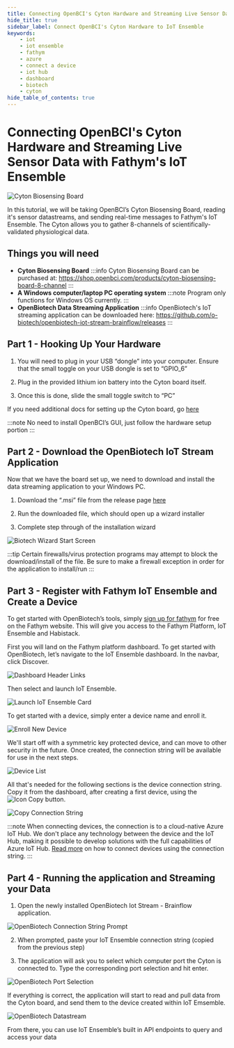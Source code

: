 ```yaml
---
title: Connecting OpenBCI's Cyton Hardware and Streaming Live Sensor Data with IoT Ensemble
hide_title: true
sidebar_label: Connect OpenBCI's Cyton Hardware to IoT Ensemble
keywords:
    - iot
    - iot ensemble
    - fathym
    - azure
    - connect a device
    - iot hub
    - dashboard
    - biotech
    - cyton
hide_table_of_contents: true
---
```


# Connecting OpenBCI's Cyton Hardware and Streaming Live Sensor Data with Fathym's IoT Ensemble

![Cyton Biosensing Board](https://www.fathym.com/iot/img/cyton_biosensing_board.png)

In this tutorial, we will be taking OpenBCI’s Cyton Biosensing Board, reading it's sensor datastreams, and sending real-time messages to Fathym's IoT Ensemble. The Cyton allows you to gather 8-channels of scientifically-validated physiological data.

## Things you will need

- **Cyton Biosensing Board** 
:::info
Cyton Biosensing Board can be purchased at: https://shop.openbci.com/products/cyton-biosensing-board-8-channel
:::
- **A Windows computer/laptop PC operating system**
:::note
Program only functions for Windows OS currently. 
:::
- **OpenBiotech Data Streaming Application**
:::info
OpenBiotech's IoT streaming application can be downloaded here: https://github.com/o-biotech/openbiotech-iot-stream-brainflow/releases
:::

## Part 1 - Hooking Up Your Hardware
1. You will need to plug in your USB “dongle” into your computer. Ensure that the small toggle on your USB dongle is set to “GPIO_6”

2. Plug in the provided lithium ion battery into the Cyton board itself. 

3. Once this is done, slide the small toggle switch to “PC”

If you need additional docs for setting up the Cyton board, go [here](https://docs.openbci.com/GettingStarted/Boards/CytonGS/)

:::note 
No need to install OpenBCI’s GUI, just follow the hardware setup portion
:::

## Part 2 - Download the OpenBiotech IoT Stream Application

Now that we have the board set up, we need to download and install the data streaming application to your Windows PC. 

1. Download the “.msi” file from the release page [here](https://github.com/o-biotech/openbiotech-iot-stream-brainflow/releases)

2. Run the downloaded file, which should open up a wizard installer

3. Complete step through of the installation wizard

![Biotech Wizard Start Screen](https://www.fathym.com/iot/img/startscreen_biotech_wizard_installer.png)

:::tip
Certain firewalls/virus protection programs may attempt to block the download/install of the file. Be sure to make a firewall exception in order for the application to install/run
:::

## Part 3 - Register with Fathym IoT Ensemble and Create a Device

To get started with OpenBiotech’s tools, simply [sign up for fathym](https://www.fathym.com/) for free on the Fathym website. This will give you access to the Fathym Platform, IoT Ensemble and Habistack.

First you will land on the Fathym platform dashboard. To get started with OpenBiotech, let’s navigate to the IoT Ensemble dashboard. In the navbar, click Discover.  

![Dashboard Header Links](https://www.fathym.com/img/screenshots/fathym_dashboard_header_links.png)

Then select and launch IoT Ensemble. 

![Launch IoT Ensemble Card](https://www.fathym.com/img/screenshots/launch_iot_ensemble_card.png)

To get started with a device, simply enter a device name and enroll it.

![Enroll New Device](https://www.fathym.com/iot/img/screenshots/dashboard-enroll-device.png)

We'll start off with a symmetric key protected device, and can move to other security in the future.  Once created, the connection string will be available for use in the next steps.

![Device List](https://www.fathym.com/iot/img/screenshots/dashboard-device-list-first-device.png)

All that's needed for the following sections is the device connection string.  Copy it from the dashboard, after creating a first device, using the ![Icon Copy](https://www.fathym.com/iot/img/screenshots/icon-copy.png) button.

![Copy Connection String](https://www.fathym.com/iot/img/screenshots/dashboard-device-list-single-record.png)

:::note
When connecting devices, the connection is to a cloud-native Azure IoT Hub.  We don't place any technology between the device and the IoT Hub, making it possible to develop solutions with the full capabilities of Azure IoT Hub.  [Read more](https://docs.microsoft.com/en-us/azure/iot-hub/quickstart-send-telemetry-cli) on how to connect devices using the connection string.
:::

## Part 4 - Running the application and Streaming your Data

1. Open the newly installed OpenBiotech Iot Stream - Brainflow application. 

![OpenBiotech Connection String Prompt](https://www.fathym.com/iot/img/brainflow_connection_string_prompt.png)

2. When prompted, paste your IoT Ensemble connection string (copied from the previous step)

3. The application will ask you to select which computer port the Cyton is connected to. Type the corresponding port selection and hit enter.

![OpenBiotech Port Selection](https://www.fathym.com/iot/img/brainflow_port_selection.png)

If everything is correct, the application will start to read and pull data from the Cyton board, and send them to the device created within IoT Emsemble.

![OpenBiotech Datastream](https://www.fathym.com/iot/img/brainflow_datastream.png)

From there, you can use IoT Ensemble’s built in API endpoints to query and access your data